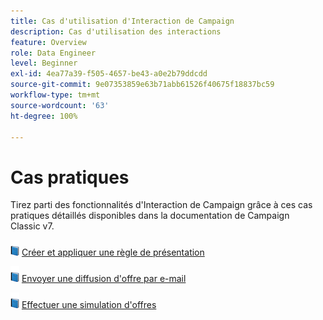 ```yaml
---
title: Cas d'utilisation d'Interaction de Campaign
description: Cas d'utilisation des interactions
feature: Overview
role: Data Engineer
level: Beginner
exl-id: 4ea77a39-f505-4657-be43-a0e2b79ddcdd
source-git-commit: 9e07353859e63b71abb61526f40675f18837bc59
workflow-type: tm+mt
source-wordcount: '63'
ht-degree: 100%

---
```


# Cas pratiques

Tirez parti des fonctionnalités d&#39;Interaction de Campaign grâce à ces cas pratiques détaillés disponibles dans la documentation de Campaign Classic v7.

![](../assets/do-not-localize/book.png) [Créer et appliquer une règle de présentation](https://experienceleague.adobe.com/docs/campaign-classic/using/managing-offers/case-study/presentation-rules.html?lang=fr)

![](../assets/do-not-localize/book.png) [Envoyer une diffusion d&#39;offre par e-mail](https://experienceleague.adobe.com/docs/campaign-classic/using/managing-offers/case-study/offers-on-an-outbound-channel.html?lang=fr)

![](../assets/do-not-localize/book.png) [Effectuer une simulation d&#39;offres](https://experienceleague.adobe.com/docs/campaign-classic/using/managing-offers/case-study/offers-on-an-outbound-channel.html)
